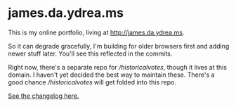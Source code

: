james.da.ydrea.ms
=================

This is my online portfolio, living at http://james.da.ydrea.ms.

So it can degrade gracefully, I'm building for older browsers first and adding newer stuff later. You'll see this reflected in the commits.

Right now, there's a separate repo for */historicalvotes*, though it lives at this domain. I haven't yet decided the best way to maintain these. There's a good chance */historicalvotes* will get folded into this repo.

[See the changelog here.][1]

[1]: https://github.com/parisminton/james.da.ydrea.ms/blob/master/CHANGELOG.md "See the changelog for james.da.ydrea.ms"
